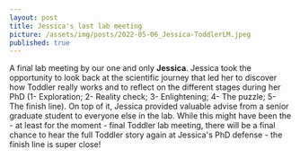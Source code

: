 ```yaml
---
layout: post
title: Jessica's last lab meeting
picture: /assets/img/posts/2022-05-06_Jessica-ToddlerLM.jpeg
published: true
---
```

A final lab meeting by our one and only **Jessica**. Jessica took the opportunity to look back at the scientific journey that led her to discover how Toddler really works and to reflect on the different stages during her PhD (1- Exploration; 2- Reality check; 3-	Enlightening; 4- The puzzle; 5-	The finish line). On top of it, Jessica provided valuable advise from a senior graduate student to everyone else in the lab.
While this might have been the - at least for the moment - final Toddler lab meeting, there will be a final chance to hear the full Toddler story again at Jessica's PhD defense - the finish line is super close!
